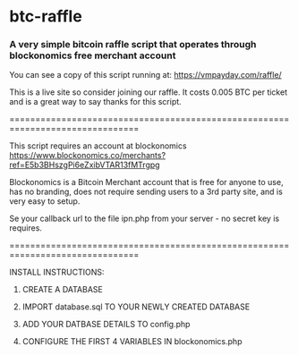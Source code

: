 # btc-raffle
### A very simple bitcoin raffle script that operates through blockonomics free merchant account

You can see a copy of this script running at: https://vmpayday.com/raffle/ 

This is a live site so consider joining our raffle. It costs 0.005 BTC per ticket and is a great way to say thanks for this script.

===============================================================================

This script requires an account at blockonomics https://www.blockonomics.co/merchants?ref=E5b3BHszgPi6eZxibVTAR13fMTrgpg

Blockonomics is a Bitcoin Merchant account that is free for anyone to use, has no branding, does not require sending users to a 3rd party site, and is very easy to setup. 

Se your callback url to the file ipn.php from your server - no secret key is requires. 

===============================================================================

INSTALL INSTRUCTIONS:


1. CREATE A DATABASE

2. IMPORT database.sql TO YOUR NEWLY CREATED DATABASE

3. ADD YOUR DATBASE DETAILS TO config.php

4. CONFIGURE THE FIRST 4 VARIABLES IN blockonomics.php
